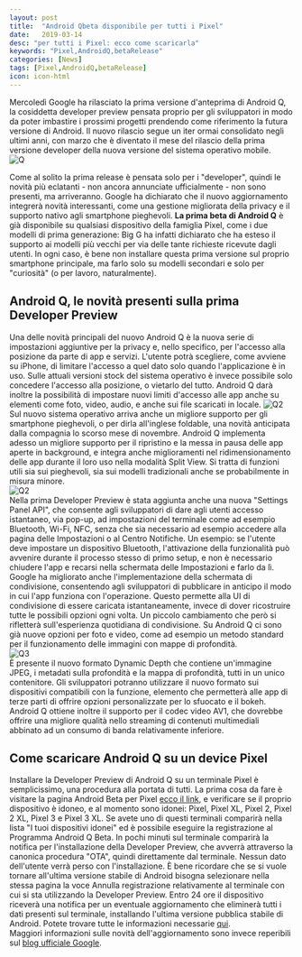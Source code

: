 ```yaml
---
layout: post
title:  "Android Qbeta disponibile per tutti i Pixel"
date:   2019-03-14
desc: "per tutti i Pixel: ecco come scaricarla"
keywords: "Pixel,AndroidQ,betaRelease"
categories: [News]
tags: [Pixel,AndroidQ,betaRelease]
icon: icon-html
---
```


Mercoledì Google ha rilasciato la prima versione d'anteprima di Android Q, la cosiddetta developer preview pensata proprio per gli sviluppatori in modo da poter imbastire i prossimi progetti prendendo come riferimento la futura versione di Android. Il nuovo rilascio segue un iter ormai consolidato negli ultimi anni, con marzo che è diventato il mese del rilascio della prima versione developer della nuova versione del sistema operativo mobile. <br>
![Q](https://www.hwupgrade.it/immagini/androidq_logo.jpg) <br>

Come al solito la prima release è pensata solo per i "developer", quindi le novità più eclatanti - non ancora annunciate ufficialmente - non sono presenti, ma arriveranno. Google ha dichiarato che il nuovo aggiornamento integrerà novità interessanti, come una gestione migliorata della privacy e il supporto nativo agli smartphone pieghevoli. **La prima beta di Android Q** è già disponibile su qualsiasi dispositivo della famiglia Pixel, come i due modelli di prima generazione: Big G ha infatti dichiarato che ha esteso il supporto ai modelli più vecchi per via delle tante richieste ricevute dagli utenti. In ogni caso, è bene non installare questa prima versione sul proprio smartphone principale, ma farlo solo su modelli secondari e solo per "curiosità" (o per lavoro, naturalmente). <br>
## Android Q, le novità presenti sulla prima Developer Preview
Una delle novità principali del nuovo Android Q è la nuova serie di impostazioni aggiuntive per la privacy e, nello specifico, per l'accesso alla posizione da parte di app e servizi. L'utente potrà scegliere, come avviene su iPhone, di limitare l'accesso a quel dato solo quando l'applicazione è in uso. Sulle attuali versioni stock del sistema operativo è invece possibile solo concedere l'accesso alla posizione, o vietarlo del tutto. Android Q darà inoltre la possibilità di impostare nuovi limiti d'accesso alle app anche su elementi come foto, video, audio, e anche sui file scaricati in locale.
![Q2](https://www.hwupgrade.it/immagini/androidq_001.jpg) <br>
Sul nuovo sistema operativo arriva anche un migliore supporto per gli smartphone pieghevoli, o per dirla all'inglese foldable, una novità anticipata dalla compagnia lo scorso mese di novembre. Android Q implementa adesso un migliore supporto per il ripristino e la messa in pausa delle app aperte in background, e integra anche miglioramenti nel ridimensionamento delle app durante il loro uso nella modalità Split View. Si tratta di funzioni utili sia sui pieghevoli, sia sui modelli tradizionali anche se probabilmente in misura minore. <br>
![Q2](https://www.hwupgrade.it/immagini/androidq_002.jpg) <br>
Nella prima Developer Preview è stata aggiunta anche una nuova "Settings Panel API", che consente agli sviluppatori di dare agli utenti accesso istantaneo, via pop-up, ad impostazioni del terminale come ad esempio Bluetooth, Wi-Fi, NFC, senza che sia necessario ad esempio accedere alla pagina delle Impostazioni o al Centro Notifiche. Un esempio: se l'utente deve impostare un dispositivo Bluetooth, l'attivazione della funzionalità può avvenire durante il processo stesso di primo setup, e non è necessario chiudere l'app e recarsi nella schermata delle Impostazioni e farlo da lì. <br>
Google ha migliorato anche l'implementazione della schermata di condivisione, consentendo agli sviluppatori di pubblicare in anticipo il modo in cui l'app funziona con l'operazione. Questo permette alla UI di condivisione di essere caricata istantaneamente, invece di dover ricostruire tutte le possibili opzioni ogni volta. Un piccolo cambiamento che però si rifletterà sull'esperienza quotidiana di condivisione. Su Android Q ci sono già nuove opzioni per foto e video, come ad esempio un metodo standard per il funzionamento delle immagini con mappe di profondità. <br>
![Q3](https://www.hwupgrade.it/immagini/androidq_003.jpg) <br>
È presente il nuovo formato Dynamic Depth che contiene un'immagine JPEG, i metadati sulla profondità e la mappa di profondità, tutti in un unico contenitore. Gli sviluppatori potranno utilizzare il nuovo formato sui dispositivi compatibili con la funzione, elemento che permetterà alle app di terze parti di offrire opzioni personalizzate per lo sfuocato e il bokeh. Android Q ottiene inoltre il supporto per il codec video AV1, che dovrebbe offrire una migliore qualità nello streaming di contenuti multimediali abbinato ad un consumo di banda relativamente inferiore. <br>
## Come scaricare Android Q su un device Pixel
Installare la Developer Preview di Android Q su un terminale Pixel è semplicissimo, una procedura alla portata di tutti. La prima cosa da fare è visitare la pagina Android Beta per Pixel [ecco il link](https://www.google.com/android/beta), e verificare se il proprio dispositivo è idoneo, e al momento sono idonei: Pixel, Pixel XL, Pixel 2, Pixel 2 XL, Pixel 3 e Pixel 3 XL. Se avete uno di questi terminali comparirà nella lista "I tuoi dispositivi idonei" ed è possibile eseguire la registrazione al Programma Android Q Beta. In pochi minuti sul terminale comparirà la notifica per l'installazione della Developer Preview, che avverrà attraverso la canonica procedura "OTA", quindi direttamente dal terminale. Nessun dato dell'utente verrà perso con l'installazione.
È bene ricordare che se si vuole tornare all'ultima versione stabile di Android bisogna selezionare nella stessa pagina la voce Annulla registrazione relativamente al terminale con cui si sta utilizzando la Developer Preview. Entro 24 ore il dispositivo riceverà una notifica per un eventuale aggiornamento che eliminerà tutti i dati presenti sul terminale, installando l'ultima versione pubblica stabile di Android. Potete trovare tutte le informazioni necessarie [qui](https://www.google.com/android/beta). <br>
Maggiori informazioni sulle novità dell'aggiornamento sono invece reperibili sul [blog ufficiale Google](https://android-developers.googleblog.com/2019/03/introducing-android-q-beta.html).
